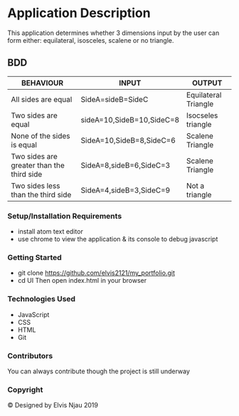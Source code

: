 # Application Description
This application determines whether 3 dimensions input by the user can form either: equilateral, isosceles, scalene or no triangle.

## BDD

| BEHAVIOUR                                 | INPUT                     | OUTPUT               |
|-------------------------------------------|---------------------------|----------------------|
| All sides are equal                       | SideA=sideB=SideC         | Equilateral Triangle |
| Two sides are equal                       | sideA=10,SideB=10,SideC=8 | Isocseles triangle   |
| None of the sides is equal                | SideA=10,SideB=8,SideC=6  | Scalene Triangle     |
| Two sides are greater than the third side | SideA=8,sideB=6,SideC=3   | Scalene Triangle     |
| Two sides less than the third side        | SideA=4,sideB=3,SideC=9   | Not a triangle       |


### Setup/Installation Requirements
- install atom text editor
- use chrome to view the application & its console to debug javascript

### Getting Started
* git clone https://github.com/elvis2121/my_portfolio.git
* cd UI Then open index.html in your browser

### Technologies Used
- JavaScript
- CSS
- HTML
- Git

### Contributors
You can always contribute though the project is still underway



### Copyright
© Designed by Elvis Njau 2019
